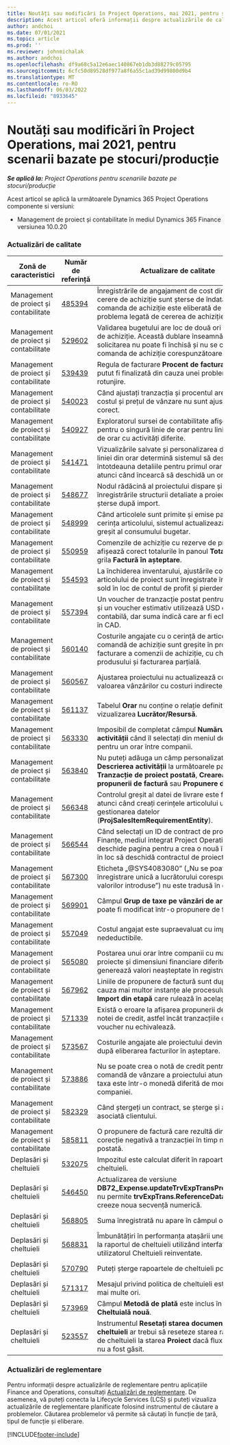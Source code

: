 ```yaml
---
title: Noutăți sau modificări în Project Operations, mai 2021, pentru scenarii bazate pe stocuri/producție
description: Acest articol oferă informații despre actualizările de calitate disponibile în versiunea din iulie 2021 a Project Operations pentru scenariile stocate/bazate pe producție.
author: andchoi
ms.date: 07/01/2021
ms.topic: article
ms.prod: ''
ms.reviewer: johnmichalak
ms.author: andchoi
ms.openlocfilehash: df9a68c5a12e6aec140867eb1db3d88279c05795
ms.sourcegitcommit: 6cfc50d89528df977a8f6a55c1ad39d99800d9b4
ms.translationtype: MT
ms.contentlocale: ro-RO
ms.lasthandoff: 06/03/2022
ms.locfileid: "8933645"
---
```

# <a name="whats-new-or-changed-in-project-operations-july-2021-for-stockedproduction-based-scenarios"></a>Noutăți sau modificări în Project Operations, mai 2021, pentru scenarii bazate pe stocuri/producție

_**Se aplică la:** Project Operations pentru scenariile bazate pe stocuri/producție_

Acest articol se aplică la următoarele Dynamics 365 Project Operations componente si versiuni:

- Management de proiect și contabilitate în mediul Dynamics 365 Finance versiunea 10.0.20
 
### <a name="quality-updates"></a>Actualizări de calitate
                                                                                                                                                                                  
| Zonă de caracteristici                      | Număr de referință| Actualizare de calitate                                                                                                                                                                          |
|-----------------------------------|--------|---------------------------------------------------------------------------------------------------------------------------------------------------------------------------------|
| Management de proiect și contabilitate | [485394](https://fix.lcs.dynamics.com/Issue/Details/?bugId=485394) | Înregistrările de angajament de cost dintr-o cerere de achiziție sunt șterse de îndată ce comanda de achiziție este eliberată de la problema legată de cererea de achiziție.                                                                           |
| Management de proiect și contabilitate | [529602](https://fix.lcs.dynamics.com/Issue/Details/?bugId=529602) | Validarea bugetului are loc de două ori la o cerere de achiziție. Această dublare înseamnă că solicitarea nu poate fi închisă și nu se creează comanda de achiziție corespunzătoare.                                                                                                                        |
| Management de proiect și contabilitate | [539439](https://fix.lcs.dynamics.com/Issue/Details/?bugId=539439) | Regula de facturare **Procent de facturare** nu a putut fi finalizată din cauza unei probleme de rotunjire.                                                                              |
| Management de proiect și contabilitate | [540023](https://fix.lcs.dynamics.com/Issue/Details/?bugId=540023) | Când ajustați tranzacția și procentul are zecimale, costul și prețul de vânzare nu sunt ajustate corect.                                      |
| Management de proiect și contabilitate | [540927](https://fix.lcs.dynamics.com/Issue/Details/?bugId=540927) | Exploratorul sursei de contabilitate afișează ore pentru o singură linie de orar pentru linii multiple de orar cu activități diferite.                                      |
| Management de proiect și contabilitate | [541471](https://fix.lcs.dynamics.com/Issue/Details/?bugId=541471) | Vizualizările salvate și personalizarea detaliilor liniei din orar determină sistemul să deschidă întotdeauna detaliile pentru primul orar din listă atunci când încearcă să deschidă un orar.  |
| Management de proiect și contabilitate | [548677](https://fix.lcs.dynamics.com/Issue/Details/?bugId=548677) | Nodul rădăcină al proiectului dispare și înregistrările structurii detaliate a proiectului sunt șterse după import.                                                                                             |
| Management de proiect și contabilitate | [548999](https://fix.lcs.dynamics.com/Issue/Details/?bugId=548999) | Când articolele sunt primite și emise parțial din cerința articolului, sistemul actualizează soldul greșit al consumului bugetar. |
| Management de proiect și contabilitate | [550959](https://fix.lcs.dynamics.com/Issue/Details/?bugId=550959) | Comenzile de achiziție cu rezerve de proiecte nu afișează corect totalurile în panoul **Totaluri** sau în grila **Factură în așteptare**.                                                                  |
| Management de proiect și contabilitate | [554593](https://fix.lcs.dynamics.com/Issue/Details/?bugId=554593) | La închiderea inventarului, ajustările costurilor articolului de proiect sunt înregistrate în contul de sold în loc de contul de profit și pierdere.                                                            |
| Management de proiect și contabilitate | [557394](https://fix.lcs.dynamics.com/Issue/Details/?bugId=557394) | Un voucher de tranzacție postat pentru un proiect și un voucher estimativ utilizează USD ca monedă contabilă, dar suma indică care ar fi echivalentul în CAD.              |
| Management de proiect și contabilitate | [560140](https://fix.lcs.dynamics.com/Issue/Details/?bugId=560140) | Costurile angajate cu o cerință de articol și o comandă de achiziție sunt greșite în procesul de facturare a comenzii de achiziție, cu chitanța produsului și facturarea parțială.       |
| Management de proiect și contabilitate | [560567](https://fix.lcs.dynamics.com/Issue/Details/?bugId=560567) | Ajustarea proiectului nu actualizează corect valoarea vânzărilor cu costuri indirecte.                                                                                    |
| Management de proiect și contabilitate | [561137](https://fix.lcs.dynamics.com/Issue/Details/?bugId=561137) | Tabelul **Orar** nu conține o relație definită cu vizualizarea **Lucrător/Resursă**.                                                                                   |
| Management de proiect și contabilitate | [563330](https://fix.lcs.dynamics.com/Issue/Details/?bugId=563330) | Imposibil de completat câmpul **Numărul activității** când îl selectați din meniul derulant pentru un orar între companii.                                                                 |
| Management de proiect și contabilitate | [563840](https://fix.lcs.dynamics.com/Issue/Details/?bugId=563840) | Nu puteți adăuga un câmp personalizat **Scop** sau **Descrierea activității** la următoarele pagini: **Tranzacție de proiect postată**, **Crearea propunerii de factură** sau **Propunere de factură**.  |
| Management de proiect și contabilitate | [566348](https://fix.lcs.dynamics.com/Issue/Details/?bugId=566348) | Controlul greșit al datei de livrare este furnizat atunci când creați cerințele articolului utilizând gestionarea datelor (**ProjSalesItemRequirementEntity**).                                              |
| Management de proiect și contabilitate | [566544](https://fix.lcs.dynamics.com/Issue/Details/?bugId=566544) | Când selectați un ID de contract de proiect în Finanțe, mediul integrat Project Operations deschide pagina pentru a crea o nouă înregistrare în loc să deschidă contractul de proiect existent.                                                                                                                 |
| Management de proiect și contabilitate | [567300](https://fix.lcs.dynamics.com/Issue/Details/?bugId=567300) |  Eticheta „@SYS4083080” („Nu se poate găsi o înregistrare unică a lucrătorului corespunzătoare valorilor introduse”) nu este tradusă în daneză.                                |
| Management de proiect și contabilitate | [569901](https://fix.lcs.dynamics.com/Issue/Details/?bugId=569901) | Câmpul **Grup de taxe pe vânzări de articole** nu poate fi modificat într-o propunere de factură.                                                                               |
| Management de proiect și contabilitate | [557049](https://fix.lcs.dynamics.com/Issue/Details/?bugId=557049) | Costul angajat este supraevaluat cu impozite nedeductibile.                                                                                                    |
| Management de proiect și contabilitate | [565080](https://fix.lcs.dynamics.com/Issue/Details/?bugId=565080) | Postarea unui orar între companii cu mai multe proiecte și dimensiuni financiare diferite generează valori neașteptate în registrul general.                             |
| Management de proiect și contabilitate | [567962](https://fix.lcs.dynamics.com/Issue/Details/?bugId=567962) | Liniile de propunere de factură sunt duplicate din cauza mai multor instanțe ale procesului periodic **Import din etapă** care rulează în același timp.                                      |
| Management de proiect și contabilitate | [571339](https://fix.lcs.dynamics.com/Issue/Details/?bugId=571339) | Există o eroare la afișarea propunerii de factură a notei de credit, astfel încât tranzacțiile de pe voucher nu echivalează.    |
| Management de proiect și contabilitate | [573567](https://fix.lcs.dynamics.com/Issue/Details/?bugId=573567) | Costurile angajate ale proiectului devin incorecte după eliberarea facturilor în așteptare.                                                                             |
| Management de proiect și contabilitate | [573886](https://fix.lcs.dynamics.com/Issue/Details/?bugId=573886) | Nu se poate crea o notă de credit pentru o comandă de vânzare a proiectului atunci când taxa este într-o monedă diferită de moneda companiei.                                      |
| Management de proiect și contabilitate | [582329](https://fix.lcs.dynamics.com/Issue/Details/?bugId=582329) | Când ștergeți un contract, se șterge și adresa asociată clientului.                                                                                     |
| Management de proiect și contabilitate | [585811](https://fix.lcs.dynamics.com/Issue/Details/?bugId=585811) | O propunere de factură care rezultă dintr-o corecție negativă a tranzacției în timp nu poate fi postată.                                                                    |
| Deplasări și cheltuieli                  | [532075](https://fix.lcs.dynamics.com/Issue/Details/?bugId=532075) | Impozitul este calculat diferit în rapoartele de cheltuieli.                                                                                                                  |
| Deplasări și cheltuieli                  | [546450](https://fix.lcs.dynamics.com/Issue/Details/?bugId=546450) | Actualizarea de versiune **DB72_Expense.updateTrvExpTransProjTransId()** nu permite **trvExpTrans.ReferenceDataAreaId** să creeze noua secvență numerică.                    |
| Deplasări și cheltuieli                  | [568805](https://fix.lcs.dynamics.com/Issue/Details/?bugId=568805) | Suma înregistrată nu apare în câmpul obligatoriu.                                                                                                             |
| Deplasări și cheltuieli                  | [568831](https://fix.lcs.dynamics.com/Issue/Details/?bugId=568831) | Îmbunătățiri în performanța atașării unei cheltuieli la raportul de cheltuieli utilizând interfața cu utilizatorul Cheltuieli reinventate.                                                            |
| Deplasări și cheltuieli                  | [570790](https://fix.lcs.dynamics.com/Issue/Details/?bugId=570790) | Puteți șterge rapoartele de cheltuieli postate.                                                                                           |
| Deplasări și cheltuieli                  | [571317](https://fix.lcs.dynamics.com/Issue/Details/?bugId=571317) | Mesajul privind politica de cheltuieli este afișat de mai multe ori.                                                                                                       |
| Deplasări și cheltuieli                  | [573969](https://fix.lcs.dynamics.com/Issue/Details/?bugId=573969) | Câmpul **Metodă de plată** este inclus în panoul **Cheltuială nouă**.                                                                                                      |
| Deplasări și cheltuieli                  | [523557](https://fix.lcs.dynamics.com/Issue/Details/?bugId=523557) | Instrumentul **Resetați starea documentului de cheltuieli** ar trebui să reseteze starea raportului de cheltuieli la starea **Proiect** dacă fluxul de lucru nu a fost găsit. 

### <a name="regulatory-updates"></a>Actualizări de reglementare
Pentru informații despre actualizările de reglementare pentru aplicațiile Finance and Operations, consultați [Actualizări de reglementare](/dynamics365/finance/localizations/regulatory-updates). De asemenea, vă puteți conecta la Lifecycle Services (LCS) și puteți vizualiza actualizările de reglementare planificate folosind instrumentul de căutare a problemelor. Căutarea problemelor vă permite să căutați în funcție de țară, tipul de funcție și eliberare.


[!INCLUDE[footer-include](../../includes/footer-banner.md)]
